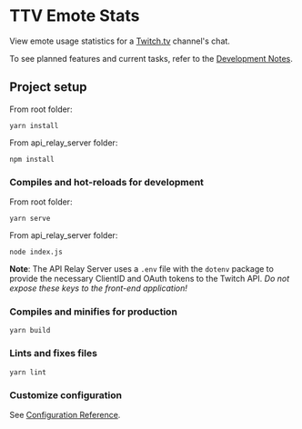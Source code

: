 # TTV Emote Stats

View emote usage statistics for a [Twitch.tv](https://www.twitch.tv/) channel's chat.

To see planned features and current tasks, refer to the [Development Notes](https://github.com/bundumpling/ttv-emote-stats/blob/master/DEVNOTES.md).

## Project setup

From root folder:
```
yarn install
```
From api_relay_server folder:
```
npm install
```

### Compiles and hot-reloads for development

From root folder:
```
yarn serve
```
From api_relay_server folder:
```
node index.js
```
**Note**: The API Relay Server uses a `.env` file with the `dotenv` package to provide the necessary ClientID and OAuth tokens to the Twitch API. *Do not expose these keys to the front-end application!*

### Compiles and minifies for production
```
yarn build
```

### Lints and fixes files
```
yarn lint
```

### Customize configuration
See [Configuration Reference](https://cli.vuejs.org/config/).
